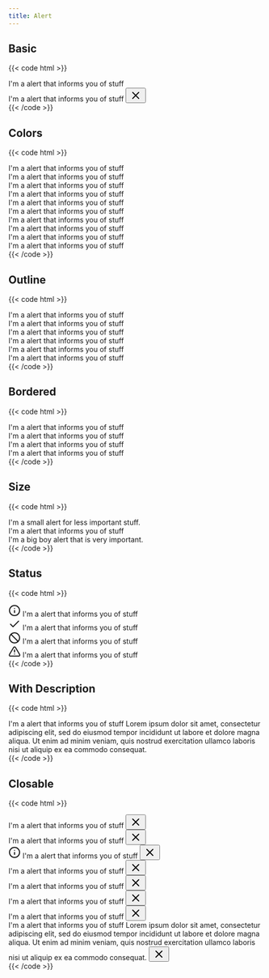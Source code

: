 ```yaml
---
title: Alert
---
```


## Basic

{{< code html >}}

<div class="space-y-2">
  <div class="alert bg-primary-light text-primary" role="alert">I'm a alert that informs you of stuff</div>
  <div class="alert bg-primary-light text-primary alert-closable" role="alert" x-data="{ open: true }" x-show.transition="open">
    I'm a alert that informs you of stuff
    <button class="rounded-l-none btn btn-light-primary btn-sm alert-close" @click="open = false"><svg xmlns="http://www.w3.org/2000/svg" width="24" height="24" viewBox="0 0 24 24" fill="none" stroke="currentColor" stroke-width="2" stroke-linecap="round" stroke-linejoin="round"><line x1="18" y1="6" x2="6" y2="18"></line><line x1="6" y1="6" x2="18" y2="18"></line></svg></button>
  </div>
</div>
{{< /code >}}

## Colors

{{< code html >}}

<div class="space-y-2">
  <div class="alert bg-primary-light text-primary" role="alert">I'm a alert that informs you of stuff</div>
  <div class="alert text-white bg-primary" role="alert">I'm a alert that informs you of stuff</div>
  <div class="alert text-green-800 bg-green-100" role="alert">I'm a alert that informs you of stuff</div>
  <div class="alert text-white bg-green-700" role="alert">I'm a alert that informs you of stuff</div>
  <div class="alert text-red-700 bg-red-100" role="alert">I'm a alert that informs you of stuff</div>
  <div class="alert text-white bg-red-700" role="alert">I'm a alert that informs you of stuff</div>
  <div class="alert text-yellow-800 bg-yellow-100" role="alert">I'm a alert that informs you of stuff</div>
  <div class="alert text-white bg-yellow-600" role="alert">I'm a alert that informs you of stuff</div>
  <div class="alert text-gray-900 bg-gray-100" role="alert">I'm a alert that informs you of stuff</div>
  <div class="alert text-white bg-gray-900" role="alert">I'm a alert that informs you of stuff</div>
</div>
{{< /code >}}

## Outline

{{< code html >}}

<div class="space-y-2">
  <div class="alert border text-primary" role="alert">I'm a alert that informs you of stuff</div>
  <div class="alert text-green-700 border" role="alert">I'm a alert that informs you of stuff</div>
  <div class="alert text-red-700 border" role="alert">I'm a alert that informs you of stuff</div>
  <div class="alert text-yellow-700 border" role="alert">I'm a alert that informs you of stuff</div>
  <div class="alert text-gray-200 border" role="alert">I'm a alert that informs you of stuff</div>
  <div class="alert text-gray-900 border" role="alert">I'm a alert that informs you of stuff</div>
</div>
{{< /code >}}

## Bordered

{{< code html >}}

<div class="space-y-2">
  <div class="alert border-t-4 rounded-none bg-primary-light text-primary" role="alert">I'm a alert that informs you of stuff</div>
  <div class="alert text-green-800 bg-green-100 border-l-4 rounded-none" role="alert">I'm a alert that informs you of stuff</div>
  <div class="alert text-red-700 bg-red-100 border-r-4 rounded-none" role="alert">I'm a alert that informs you of stuff</div>
  <div class="alert text-yellow-800 bg-yellow-100 border-b-4 rounded-none" role="alert">I'm a alert that informs you of stuff</div>
</div>
{{< /code >}}

## Size

{{< code html >}}

<div class="space-y-2">
  <div class="alert bg-primary-light text-primary alert-sm" role="alert">I'm a small alert for less important stuff.</div>
  <div class="alert bg-primary-light text-primary" role="alert">I'm a alert that informs you of stuff</div>
  <div class="alert bg-primary-light text-primary alert-lg" role="alert">I'm a big boy alert that is very important.</div>
</div>
{{< /code >}}

## Status

{{< code html >}}

<div class="space-y-2">
  <div class="alert bg-primary-light text-primary" role="alert"><svg xmlns="http://www.w3.org/2000/svg" width="24" height="24" viewBox="0 0 24 24" fill="none" stroke="currentColor" stroke-width="2" stroke-linecap="round" stroke-linejoin="round"><circle cx="12" cy="12" r="10"></circle><line x1="12" y1="16" x2="12" y2="12"></line><line x1="12" y1="8" x2="12.01" y2="8"></line></svg> I'm a alert that informs you of stuff</div>
  <div class="alert text-green-800 bg-green-100" role="alert"><svg xmlns="http://www.w3.org/2000/svg" width="24" height="24" viewBox="0 0 24 24" fill="none" stroke="currentColor" stroke-width="2" stroke-linecap="round" stroke-linejoin="round"><polyline points="20 6 9 17 4 12"></polyline></svg> I'm a alert that informs you of stuff</div>
  <div class="alert text-red-700 bg-red-100" role="alert"><svg xmlns="http://www.w3.org/2000/svg" width="24" height="24" viewBox="0 0 24 24" fill="none" stroke="currentColor" stroke-width="2" stroke-linecap="round" stroke-linejoin="round"><circle cx="12" cy="12" r="10"></circle><line x1="4.93" y1="4.93" x2="19.07" y2="19.07"></line></svg> I'm a alert that informs you of stuff</div>
  <div class="alert text-yellow-800 bg-yellow-100" role="alert"><svg xmlns="http://www.w3.org/2000/svg" width="24" height="24" viewBox="0 0 24 24" fill="none" stroke="currentColor" stroke-width="2" stroke-linecap="round" stroke-linejoin="round"><path d="M10.29 3.86L1.82 18a2 2 0 0 0 1.71 3h16.94a2 2 0 0 0 1.71-3L13.71 3.86a2 2 0 0 0-3.42 0z"></path><line x1="12" y1="9" x2="12" y2="13"></line><line x1="12" y1="17" x2="12.01" y2="17"></line></svg> I'm a alert that informs you of stuff</div>
</div>
{{< /code >}}

## With Description

{{< code html >}}

<div class="alert flex-col bg-primary-light text-primary" role="alert">
  <span>I'm a alert that informs you of stuff</span>
  <span>
    Lorem ipsum dolor sit amet, consectetur adipiscing elit, sed do eiusmod tempor incididunt ut labore et dolore magna aliqua. Ut enim ad minim veniam, quis nostrud exercitation ullamco laboris nisi ut aliquip ex ea commodo consequat.
  </span>
</div>
{{< /code >}}

## Closable

{{< code html >}}

<div class="space-y-2">
  <div class="alert bg-primary-light text-primary alert-closable" role="alert" x-data="{ open: true }" x-show.transition="open">I'm a alert that informs you of stuff
    <button class="rounded-l-none btn btn-light-primary btn-sm alert-close" @click="open = false"><svg xmlns="http://www.w3.org/2000/svg" width="24" height="24" viewBox="0 0 24 24" fill="none" stroke="currentColor" stroke-width="2" stroke-linecap="round" stroke-linejoin="round"><line x1="18" y1="6" x2="6" y2="18"></line><line x1="6" y1="6" x2="18" y2="18"></line></svg></button>
  </div>
  <div class="alert border-t-4 rounded-none bg-primary-light text-primary alert-closable" role="alert" x-data="{ open: true }" x-show.transition="open">I'm a alert that informs you of stuff
    <button class="rounded-none btn btn-light-primary btn-sm alert-close" @click="open = false"><svg xmlns="http://www.w3.org/2000/svg" width="24" height="24" viewBox="0 0 24 24" fill="none" stroke="currentColor" stroke-width="2" stroke-linecap="round" stroke-linejoin="round"><line x1="18" y1="6" x2="6" y2="18"></line><line x1="6" y1="6" x2="18" y2="18"></line></svg></button>
  </div>
  <div class="alert bg-primary-light text-primary alert-closable" role="alert" x-data="{ open: true }" x-show.transition="open"><svg xmlns="http://www.w3.org/2000/svg" width="24" height="24" viewBox="0 0 24 24" fill="none" stroke="currentColor" stroke-width="2" stroke-linecap="round" stroke-linejoin="round"><circle cx="12" cy="12" r="10"></circle><line x1="12" y1="16" x2="12" y2="12"></line><line x1="12" y1="8" x2="12.01" y2="8"></line></svg> I'm a alert that informs you of stuff
    <button class="rounded-l-none btn btn-light-primary btn-sm alert-close" @click="open = false"><svg xmlns="http://www.w3.org/2000/svg" width="24" height="24" viewBox="0 0 24 24" fill="none" stroke="currentColor" stroke-width="2" stroke-linecap="round" stroke-linejoin="round"><line x1="18" y1="6" x2="6" y2="18"></line><line x1="6" y1="6" x2="18" y2="18"></line></svg></button>
  </div>
  <div class="alert border text-primary alert-closable" role="alert" x-data="{ open: true }" x-show.transition="open">I'm a alert that informs you of stuff
    <button class="rounded-l-none btn btn-link btn-sm alert-close" @click="open = false"><svg xmlns="http://www.w3.org/2000/svg" width="24" height="24" viewBox="0 0 24 24" fill="none" stroke="currentColor" stroke-width="2" stroke-linecap="round" stroke-linejoin="round"><line x1="18" y1="6" x2="6" y2="18"></line><line x1="6" y1="6" x2="18" y2="18"></line></svg></button>
  </div>
  <div class="alert text-white bg-primary alert-closable" role="alert" x-data="{ open: true }" x-show.transition="open">I'm a alert that informs you of stuff
    <button class="rounded-l-none btn btn-primary btn-sm alert-close" @click="open = false"><svg xmlns="http://www.w3.org/2000/svg" width="24" height="24" viewBox="0 0 24 24" fill="none" stroke="currentColor" stroke-width="2" stroke-linecap="round" stroke-linejoin="round"><line x1="18" y1="6" x2="6" y2="18"></line><line x1="6" y1="6" x2="18" y2="18"></line></svg></button>
  </div>
  <div class="alert bg-primary-light text-primary alert-closable alert-sm" role="alert" x-data="{ open: true }" x-show.transition="open">I'm a alert that informs you of stuff
    <button class="rounded-l-none btn btn-light-primary btn-xs alert-close" @click="open = false"><svg xmlns="http://www.w3.org/2000/svg" width="24" height="24" viewBox="0 0 24 24" fill="none" stroke="currentColor" stroke-width="2" stroke-linecap="round" stroke-linejoin="round"><line x1="18" y1="6" x2="6" y2="18"></line><line x1="6" y1="6" x2="18" y2="18"></line></svg></button>
  </div>
  <div class="alert bg-primary-light text-primary alert-closable alert-lg" role="alert" x-data="{ open: true }" x-show.transition="open">I'm a alert that informs you of stuff
    <button class="rounded-l-none btn btn-light-primary btn-sm alert-close" @click="open = false"><svg xmlns="http://www.w3.org/2000/svg" width="24" height="24" viewBox="0 0 24 24" fill="none" stroke="currentColor" stroke-width="2" stroke-linecap="round" stroke-linejoin="round"><line x1="18" y1="6" x2="6" y2="18"></line><line x1="6" y1="6" x2="18" y2="18"></line></svg></button>
  </div>
  <div class="alert flex-col bg-primary-light text-primary alert-closable" role="alert" x-data="{ open: true }" x-show.transition="open">
    <span>I'm a alert that informs you of stuff</span>
    <span>
      Lorem ipsum dolor sit amet, consectetur adipiscing elit, sed do eiusmod tempor incididunt ut labore et dolore magna aliqua. Ut enim ad minim veniam, quis nostrud exercitation ullamco laboris nisi ut aliquip ex ea commodo consequat.
    </span>
    <button class="rounded-l-none btn btn-light-primary btn-sm alert-close" @click="open = false"><svg xmlns="http://www.w3.org/2000/svg" width="24" height="24" viewBox="0 0 24 24" fill="none" stroke="currentColor" stroke-width="2" stroke-linecap="round" stroke-linejoin="round"><line x1="18" y1="6" x2="6" y2="18"></line><line x1="6" y1="6" x2="18" y2="18"></line></svg></button>
  </div>
</div>
{{< /code >}}
